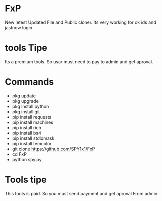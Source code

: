# FxP

New letest Updated File and Public cloner.
Its very working for ok ids and jastnow login 

# tools Tipe

Its a premium tools. So usar must need to pay to admin and get aproval. 

# Commands

- pkg update 
- pkg upgrade 
- pkg install python 
- pkg install git
- pip install requests 
- pip install machines
- pip install rich 
- pip install bs4 
- pip install stdiomask 
- pip install temcolor
- git clone https://github.com/SPY1x1/FxP
- cd FxP
- python spy.py

# Tools tipe 

This tools is paid. So you  must send payment and get aproval From admin 
